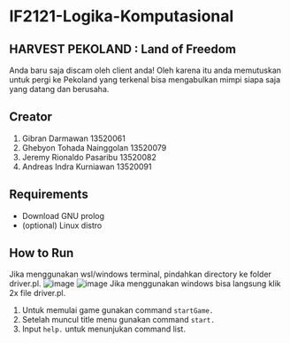 # IF2121-Logika-Komputasional
## HARVEST PEKOLAND : Land of Freedom
Anda baru saja discam oleh client anda! Oleh karena itu anda memutuskan untuk pergi ke Pekoland yang terkenal bisa mengabulkan
mimpi siapa saja yang datang dan berusaha.

## Creator
1. Gibran Darmawan              13520061
2. Ghebyon Tohada Nainggolan    13520079
3. Jeremy Rionaldo Pasaribu     13520082
4. Andreas Indra Kurniawan      13520091

## Requirements
* Download GNU prolog
* (optional) Linux distro

## How to Run
Jika menggunakan wsl/windows terminal, pindahkan directory ke folder driver.pl.
![image](https://user-images.githubusercontent.com/74661051/143811694-a00cb4b2-7bae-4aa6-9247-256d8b6f4b1b.png)
![image](https://user-images.githubusercontent.com/74661051/143811753-bf292044-f8c0-426d-a28f-13e3e3361722.png)
Jika menggunakan windows bisa langsung klik 2x file driver.pl.
1. Untuk memulai game gunakan command ```startGame.```
2. Setelah muncul title menu gunakan command ```start.```
3. Input ```help.``` untuk menunjukan command list.
